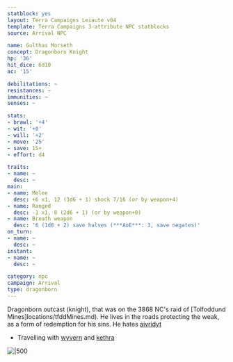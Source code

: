```yaml
---
statblock: yes
layout: Terra Campaigns Leiaute v04
template: Terra Campaigns 3-attribute NPC statblocks
source: Arrival NPC

name: Gulthas Morseth
concept: Dragonborn Knight
hp: '36'
hit_dice: 6d10
ac: '15'

debilitations: ~
resistances: ~
immunities: ~
senses: ~

stats:
- brawl: '+4'
- wit: '+0'
- will: '+2'
- move: '25'
- save: 15+
- effort: d4

traits:
- name: ~
  desc: ~
main:
- name: Melee
  desc: +6 x1, 12 (3d6 + 1) shock 7/16 (or by weapon+4)
- name: Ranged
  desc: -1 x1, 8 (2d6 + 1) (or by weapon+0)
- name: Breath weapon
  desc: '6 (1d6 + 2) save halves (***AoE***: 3, save negates)'
on_turn:
- name: ~
  desc: ~
instant:
- name: ~
  desc: ~

category: npc
campaign: Arrival
type: dragonborn
---
```


Dragonborn outcast (knight), that was on the 3868 NC's raid of [Tolfoddund Mines]locations/tfddMines.md). He lives in the roads protecting the weak, as a form of redemption for his sins. He hates [aivridyt](aivridyt.md)

- Travelling with [wyvern](wyvern.md) and [kethra](kethra.md)

![|500](https://i.imgur.com/yMB2fFR.png)

